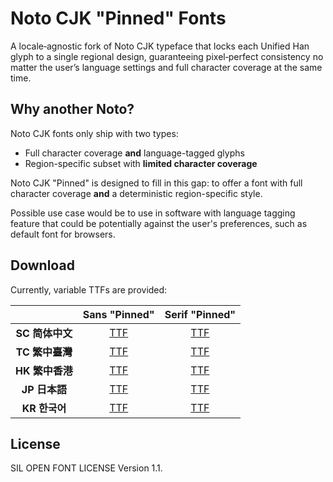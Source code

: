 # Noto CJK "Pinned" Fonts

A locale‑agnostic fork of Noto CJK typeface that locks each Unified Han glyph to a single regional design, guaranteeing pixel‑perfect consistency no matter the user’s language settings and full character coverage at the same time.

## Why another Noto?

Noto CJK fonts only ship with two types:
- Full character coverage **and** language-tagged glyphs
- Region-specific subset with **limited character coverage**

Noto CJK "Pinned" is designed to fill in this gap: to offer a font with full character coverage **and** a deterministic region-specific style.

Possible use case would be to use in software with language tagging feature that could be potentially against the user's preferences, such as default font for browsers.

## Download

Currently, variable TTFs are provided:

||Sans "Pinned"|Serif "Pinned"|
|:-:|:-:|:-:|
|**SC 简体中文**|[TTF](https://github.com/q1zhen/noto-cjk-pinned/raw/refs/heads/main/Sans/NotoSansCJKSCPinned.ttf)|[TTF](https://github.com/q1zhen/noto-cjk-pinned/raw/refs/heads/main/Serif/NotoSerifCJKSCPinned.ttf)|
|**TC 繁中臺灣**|[TTF](https://github.com/q1zhen/noto-cjk-pinned/raw/refs/heads/main/Sans/NotoSansCJKTCPinned.ttf)|[TTF](https://github.com/q1zhen/noto-cjk-pinned/raw/refs/heads/main/Serif/NotoSerifCJKTCPinned.ttf)|
|**HK 繁中香港**|[TTF](https://github.com/q1zhen/noto-cjk-pinned/raw/refs/heads/main/Sans/NotoSansCJKHKPinned.ttf)|[TTF](https://github.com/q1zhen/noto-cjk-pinned/raw/refs/heads/main/Serif/NotoSerifCJKHKPinned.ttf)|
|**JP 日本語**|[TTF](https://github.com/q1zhen/noto-cjk-pinned/raw/refs/heads/main/Sans/NotoSansCJKJPPinned.ttf)|[TTF](https://github.com/q1zhen/noto-cjk-pinned/raw/refs/heads/main/Serif/NotoSerifCJKJPPinned.ttf)|
|**KR 한국어**|[TTF](https://github.com/q1zhen/noto-cjk-pinned/raw/refs/heads/main/Sans/NotoSansCJKKRPinned.ttf)|[TTF](https://github.com/q1zhen/noto-cjk-pinned/raw/refs/heads/main/Serif/NotoSerifCJKKRPinned.ttf)|

## License

SIL OPEN FONT LICENSE Version 1.1.

